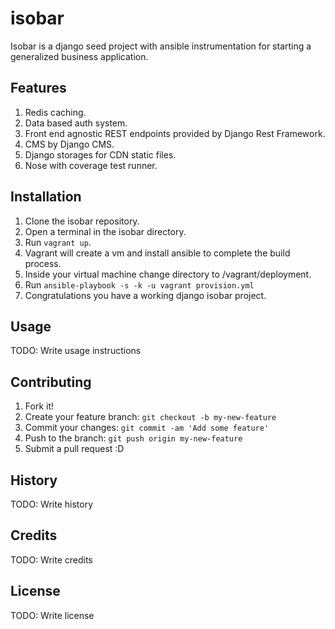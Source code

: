 # isobar

Isobar is a django seed project with ansible instrumentation for starting
a generalized business application.

## Features
1. Redis caching.
2. Data based auth system.
3. Front end agnostic REST endpoints provided by Django Rest Framework.
4. CMS by Django CMS.
5. Django storages for CDN static files.
6. Nose with coverage test runner.

## Installation

1. Clone the isobar repository.
2. Open a terminal in the isobar directory.
3. Run `vagrant up`.
4. Vagrant will create a vm and install ansible to complete the build process.
5. Inside your virtual machine change directory to /vagrant/deployment.
6. Run `ansible-playbook -s -k -u vagrant provision.yml`
7. Congratulations you have a working django isobar project.

## Usage

TODO: Write usage instructions

## Contributing

1. Fork it!
2. Create your feature branch: `git checkout -b my-new-feature`
3. Commit your changes: `git commit -am 'Add some feature'`
4. Push to the branch: `git push origin my-new-feature`
5. Submit a pull request :D

## History

TODO: Write history

## Credits

TODO: Write credits

## License

TODO: Write license
